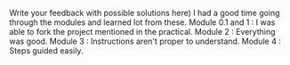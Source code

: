 Write your feedback with possible solutions here)
I had a good time going through the modules and learned lot from these.
Module 0.1 and 1 :
I was able to fork the project mentioned in the practical. 
Module 2 :
Everything was good. 
Module 3 :
Instructions aren't proper to understand.
Module 4 :
Steps guided easily.
